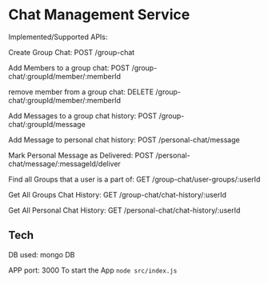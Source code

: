 # Chat Management Service

Implemented/Supported APIs:

Create Group Chat: POST /group-chat

Add Members to a group chat: POST /group-chat/:groupId/member/:memberId

remove member from a group chat: DELETE /group-chat/:groupId/member/:memberId

Add Messages to a group chat history: POST /group-chat/:groupId/message

Add Message to personal chat history: POST /personal-chat/message

Mark Personal Message as Delivered: POST /personal-chat/message/:messageId/deliver

Find all Groups that a user is a part of: GET /group-chat/user-groups/:userId

Get All Groups Chat History: GET /group-chat/chat-history/:userId

Get All Personal Chat History: GET /personal-chat/chat-history/:userId


## Tech

DB used: mongo DB

APP port: 3000
To start the App `node src/index.js`
